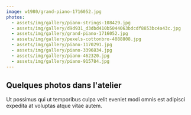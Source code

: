 ```yaml
---
image: w1980/grand-piano-1716052.jpg
photos:
  - assets/img/gallery/piano-strings-108429.jpg
  - assets/img/gallery/d9d931_d3dbd410b5044063bdcdf8853bc4a43c.jpg
  - assets/img/gallery/grand-piano-1716052.jpg
  - assets/img/gallery/pexels-cottonbro-4088808.jpg
  - assets/img/gallery/piano-1170291.jpg
  - assets/img/gallery/piano-3396834.jpg
  - assets/img/gallery/piano-462320.jpg
  - assets/img/gallery/piano-915784.jpg
---
```


## Quelques photos **dans l'atelier**

Ut possimus qui ut temporibus culpa velit eveniet modi omnis est adipisci expedita at voluptas atque vitae autem.